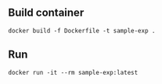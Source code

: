 

## Build container

```
docker build -f Dockerfile -t sample-exp .
```

## Run

```
docker run -it --rm sample-exp:latest
```